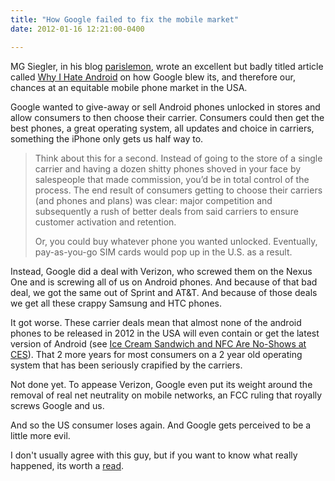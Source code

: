 ```yaml
---
title: "How Google failed to fix the mobile market"
date: 2012-01-16 12:21:00-0400

---
```


MG Siegler, in his blog [parislemon](http://parislemon.com), wrote an excellent but badly titled article called [Why I Hate Android](http://parislemon.com/post/15604811641/why-i-hate-android) on how Google blew its, and therefore our, chances at an equitable mobile phone market in the USA.

Google wanted to give-away or sell Android phones unlocked in stores and allow consumers to then choose their carrier. Consumers could then get the best phones, a great operating system, all updates and choice in carriers, something the iPhone only gets us half way to.

> Think about this for a second. Instead of going to the store of a single carrier and having a dozen shitty phones shoved in your face by salespeople that made commission, you’d be in total control of the process. The end result of consumers getting to choose their carriers (and phones and plans) was clear: major competition and subsequently a rush of better deals from said carriers to ensure customer activation and retention. 
> 
> Or, you could buy whatever phone you wanted unlocked. Eventually, pay-as-you-go SIM cards would pop up in the U.S. as a result.

Instead, Google did a deal with Verizon, who screwed them on the Nexus One and is screwing all of us on Android phones. And because of that bad deal, we got the same out of Sprint and AT&T. And because of those deals we get all these crappy Samsung and HTC phones. 

It got worse. These carrier deals mean that almost none of the android phones to be released in 2012 in the USA will even contain or get the latest version of Android (see [Ice Cream Sandwich and NFC Are No-Shows at CES](http://www.pcworld.com/article/248121/ice_cream_sandwich_and_nfc_are_noshows_at_ces.html)). That 2 more years for most consumers on a 2 year old operating system that has been seriously crapified by the carriers.

Not done yet. To appease Verizon, Google even put its weight around the removal of real net neutrality on mobile networks, an FCC ruling that royally screws Google and us. 

And so the US consumer loses again. And Google gets perceived to be a little more evil.

I don't usually agree with this guy, but if you want to know what really happened, its worth a [read](http://parislemon.com/post/15604811641/why-i-hate-android).
